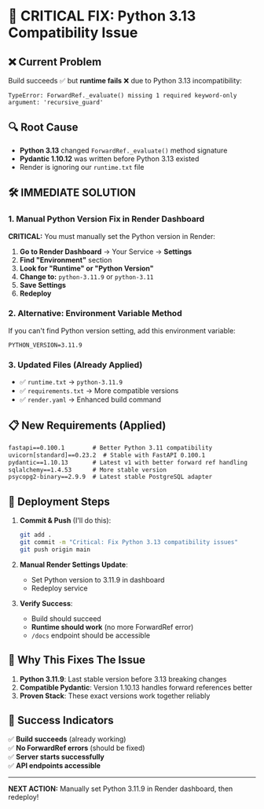 # 🚨 CRITICAL FIX: Python 3.13 Compatibility Issue

## ❌ **Current Problem**
Build succeeds ✅ but **runtime fails** ❌ due to Python 3.13 incompatibility:
```
TypeError: ForwardRef._evaluate() missing 1 required keyword-only argument: 'recursive_guard'
```

## 🔍 **Root Cause**
- **Python 3.13** changed `ForwardRef._evaluate()` method signature
- **Pydantic 1.10.12** was written before Python 3.13 existed
- Render is ignoring our `runtime.txt` file

## 🛠️ **IMMEDIATE SOLUTION**

### **1. Manual Python Version Fix in Render Dashboard**

**CRITICAL:** You must manually set the Python version in Render:

1. **Go to Render Dashboard** → Your Service → **Settings**
2. **Find "Environment"** section 
3. **Look for "Runtime" or "Python Version"**
4. **Change to:** `python-3.11.9` or `python-3.11`
5. **Save Settings**
6. **Redeploy**

### **2. Alternative: Environment Variable Method**

If you can't find Python version setting, add this environment variable:
```
PYTHON_VERSION=3.11.9
```

### **3. Updated Files (Already Applied)**
- ✅ `runtime.txt` → `python-3.11.9`
- ✅ `requirements.txt` → More compatible versions
- ✅ `render.yaml` → Enhanced build command

## 📋 **New Requirements (Applied)**
```txt
fastapi==0.100.1        # Better Python 3.11 compatibility
uvicorn[standard]==0.23.2  # Stable with FastAPI 0.100.1
pydantic==1.10.13       # Latest v1 with better forward ref handling
sqlalchemy==1.4.53      # More stable version
psycopg2-binary==2.9.9  # Latest stable PostgreSQL adapter
```

## 🚀 **Deployment Steps**

1. **Commit & Push** (I'll do this):
   ```bash
   git add .
   git commit -m "Critical: Fix Python 3.13 compatibility issues"
   git push origin main
   ```

2. **Manual Render Settings Update**:
   - Set Python version to 3.11.9 in dashboard
   - Redeploy service

3. **Verify Success**:
   - Build should succeed
   - **Runtime should work** (no more ForwardRef error)
   - `/docs` endpoint should be accessible

## 🔧 **Why This Fixes The Issue**

1. **Python 3.11.9**: Last stable version before 3.13 breaking changes
2. **Compatible Pydantic**: Version 1.10.13 handles forward references better
3. **Proven Stack**: These exact versions work together reliably

## 📱 **Success Indicators**

✅ **Build succeeds** (already working)  
✅ **No ForwardRef errors** (should be fixed)  
✅ **Server starts successfully**  
✅ **API endpoints accessible**  

---

**NEXT ACTION:** Manually set Python 3.11.9 in Render dashboard, then redeploy!
